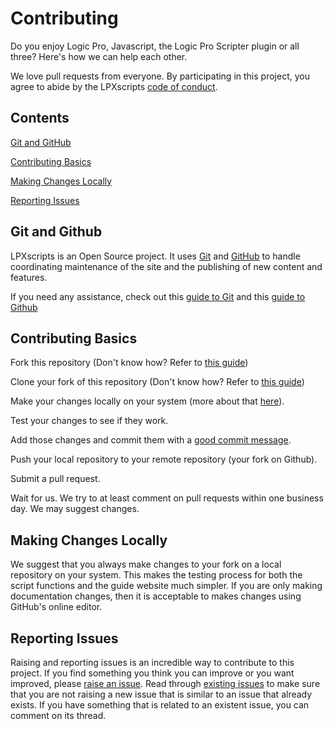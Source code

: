 # Contributing

Do you enjoy Logic Pro, Javascript, the Logic Pro Scripter plugin or all three? Here's how we can help each other.

We love pull requests from everyone. By participating in this project, you agree
to abide by the LPXscripts [code of conduct](https://github.com/kabirnagral/LPXscripts/blob/master/CODE_OF_CONDUCT.md).

## Contents

[Git and GitHub](#git-and-github)

[Contributing Basics](#contributing-basics)

[Making Changes Locally](#making-changes-locally)

[Reporting Issues](#reporting-issues)

## Git and Github

LPXscripts is an Open Source project. It uses [Git](https://git-scm.com/) and [GitHub](http://github.com/) to handle coordinating maintenance of the site and the publishing of new content and features.

If you need any assistance, check out this [guide to Git](http://rogerdudler.github.io/git-guide/) and this [guide to Github](https://help.github.com/)

## Contributing Basics

Fork this repository (Don't know how? Refer to [this guide](https://help.github.com/articles/fork-a-repo/))

Clone your fork of this repository (Don't know how? Refer to [this guide](https://help.github.com/articles/cloning-a-repository/))

Make your changes locally on your system (more about that [here](#making-changes-locally)).

Test your changes to see if they work.

Add those changes and commit them with a [good commit message](http://tbaggery.com/2008/04/19/a-note-about-git-commit-messages.html).

Push your local repository to your remote repository (your fork on Github).

Submit a pull request.

Wait for us.
We try to at least comment on pull requests within one business day.
We may suggest changes.

## Making Changes Locally

We suggest that you always make changes to your fork on a local repository on your system. This makes the testing process for both the script functions and the guide website much simpler. If you are only making documentation changes, then it is acceptable to makes changes using GitHub's online editor.

## Reporting Issues

Raising and reporting issues is an incredible way to contribute to this project. If you find something you think you can improve or you want improved, please [raise an issue](https://github.com/kabirnagral/LPXscripts/issues/new). Read through [existing issues](https://github.com/kabirnagral/LPXscripts/issues) to make sure that you are not raising a new issue that is similar to an issue that already exists. If you have something that is related to an existent issue, you can comment on its thread.
